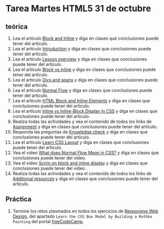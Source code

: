 # Tarea Martes HTML5 31 de octubre

## teórica

1. Lea el artículo [Block and Inline](https://www.theodinproject.com/lessons/foundations-block-and-inline) y diga en clases que conclusiones puede tener del artículo.
2. Lea el artículo [Introduction](https://www.theodinproject.com/lessons/foundations-block-and-inline#introduction) y diga en clases que conclusiones puede tener del artículo.
3. Lea el artículo [Lesson overview](https://www.theodinproject.com/lessons/foundations-block-and-inline#lesson-overview) y diga en clases que conclusiones puede tener del artículo.
4. Lea el artículo [Block vs inline](https://www.theodinproject.com/lessons/foundations-block-and-inline#block-vs-inline) y diga en clases que conclusiones puede tener del artículo.
5. Lea el artículo [Divs and spans](https://www.theodinproject.com/lessons/foundations-block-and-inline#divs-and-spans) y diga en clases que conclusiones puede tener del artículo.
6. Lea el artículo [Normal Flow](https://developer.mozilla.org/en-US/docs/Learn/CSS/CSS_layout/Normal_Flow) y diga en clases que conclusiones puede tener del artículo.
7. Lea el artículo [HTML Block and Inline Elements](https://www.w3schools.com/html/html_blocks.asp) y diga en clases que conclusiones puede tener del artículo.
8. Lea el artículo [Inline vs Inline-Block Display in CSS](https://www.digitalocean.com/community/tutorials/css-display-inline-vs-inline-block) y diga en clases que conclusiones puede tener del artículo.
9. Realiza todas las actividades y vea el contenido de todos los links de [Assignment](https://www.theodinproject.com/lessons/foundations-the-box-model#assignment) y diga en clases que conclusiones puede tener del artículo.
10. Responda las preguntas de [Knowledge check](https://www.theodinproject.com/lessons/foundations-block-and-inline#knowledge-check) y diga en clases que conclusiones puede tener del artículo.
11. Lea el artículo [Learn CSS Layout](https://learnlayout.com/no-layout.html) y diga en clases que conclusiones puede tener del artículo.
12. Vea el video [What does Normal Flow Mean in CSS?](https://www.youtube.com/watch?v=nfXRw06FgK8&ab_channel=TheWheelchairGuy) y diga en clases que conclusiones puede tener del video.
13. Vea el video [Scrim on block and inline display](https://scrimba.com/scrim/co5024997a7e46c232d9abe55) y diga en clases que conclusiones puede tener del video.
14. Realiza todas las actividades y vea el contenido de todos los links de [Additional resources](https://www.theodinproject.com/lessons/foundations-block-and-inline#additional-resources) y diga en clases que conclusiones puede tener del artículo.

## Práctica

1. Termine los retos plasmados en todos los ejercicios de [Responsive Web Design](https://www.freecodecamp.org/learn/2022/responsive-web-design/), del apartado `Learn the CSS Box Model by Building a Rothko Painting` del portal [freeCodeCamp](https://www.freecodecamp.org/learn/).
